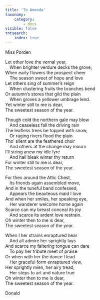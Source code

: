 ```yaml
---
title: 'To Amanda'
taxonomy:
    category:
        - docs
visible: false
tntsearch:
    index: true
---
```


<div class="author">Miss Porden</div>

Let other love the vernal year,  
&emsp;When brighter verdure decks the grove,  
When early flowers the prospect cheer  
&emsp;The season sweet of hope and love  
Let others sing of summer’s reign  
&emsp;When clustering fruits the branches bend  
Or autumn’s stores that gild the plain  
&emsp;When groves a yellower umbrage lend.  
Yet winter still to me is dear,  
The sweetest season of the year.  

Though cold the northern gale may blow  
&emsp;And ceaseless fall the driving rain  
The leafless trees be topped with snow,  
&emsp;Or raging rivers flood the plain  
Tho’ silent are the feathered choir  
&emsp;And others at the change may mourn  
I’ll string anew my idle lyre  
&emsp;And hail bleak winter thy return  
For winter still to me is dear,  
The sweetest season of the year.

For then around the Attic Chest,  
&emsp;Its friends again assembled move,  
And in the tuneful band confessed,  
&emsp;Appears the beauteous maid I love  
And when her smiles, her speaking eye,  
&emsp;Her wanderer welcome home again  
Scarce can my breast conceal its joy  
&emsp;And scarce its ardent love restrain.  
Oh winter then to me is dear,  
The sweetest season of the year.

When I her strains enraptured hear  
&emsp;And all admire <span data-tippy="my" class="green">her</span> sprightly lays  
And scarce my faltering tongue can dare  
&emsp;To pay her tribute meet of praise  
Or when with her the dance I lead  
&emsp;Her graceful form enraptured view,  
Her sprightly mien, her airy tread,  
&emsp;Her steps to art and nature true  
Oh winter then to me is dear,  
The sweetest season of the year.

Donald